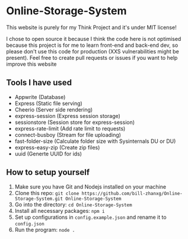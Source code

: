 # Online-Storage-System

This website is purely for my Think Project and it's under MIT license!

I chose to open source it because I think the code here is not optimised because this project is for me to learn front-end and back-end dev, so please don't use this code for production (XXS vulnerabilities might be present). Feel free to create pull requests or issues if you want to help improve this website

## Tools I have used

- Appwrite (Database)
- Express (Static file serving)
- Cheerio (Server side rendering)
- express-session (Express session storage)
- sessionstore (Session store for express-session)
- express-rate-limit (Add rate limit to requests)
- connect-busboy (Stream for file uploading)
- fast-folder-size (Calculate folder size with Sysinternals DU or DU)
- express-easy-zip (Create zip files)
- uuid (Generte UUID for ids)

## How to setup yourself

1. Make sure you have Git and Nodejs installed on your machine
2. Clone this repo: `git clone https://github.com/bill-zhanxg/Online-Storage-System.git Online-Storage-System`
3. Go into the directory: `cd Online-Storage-System`
4. Install all necessary packages: `npm i`
5. Set up configurations in `config.example.json` and rename it to `config.json`
6. Run the program: `node .`
